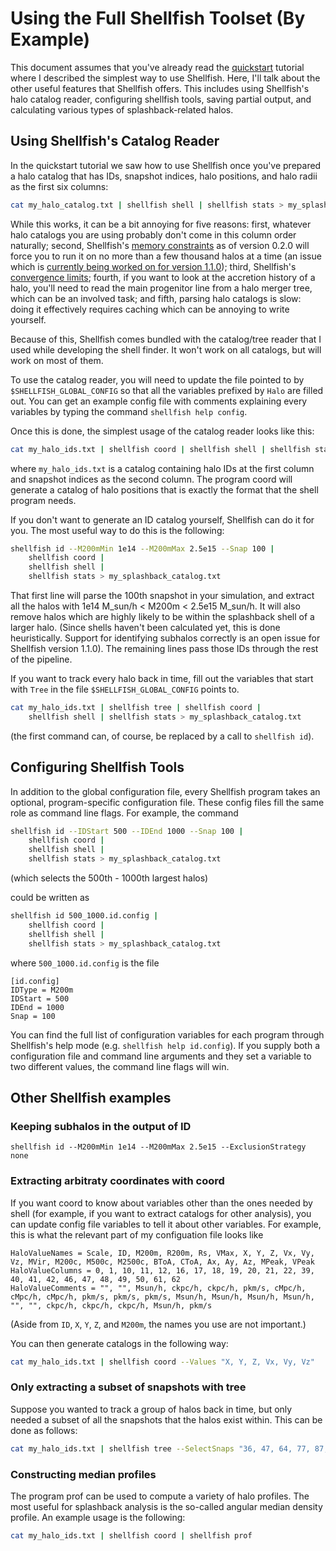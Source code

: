 # Using the Full Shellfish Toolset (By Example)

This document assumes that you've already read the [quickstart](https://github.com/phil-mansfield/shellfish/blob/master/doc/quickstart.md)
tutorial where I described the simplest way to use Shellfish. Here, I'll talk
about the other useful features that Shellfish offers. This includes using
Shellfish's halo catalog reader, configuring shellfish tools, saving partial output, and calculating various
types of splashback-related halos.

## Using Shellfish's Catalog Reader

In the quickstart tutorial we saw how to use Shellfish once you've prepared a halo
catalog that has IDs, snapshot indices, halo positions, and halo radii as the first
six columns:

```bash
cat my_halo_catalog.txt | shellfish shell | shellfish stats > my_splashback_catalog.txt
```

While this works, it can be a bit annoying for five reasons: first, whatever halo catalogs
you are using probably don't come in this column order naturally; second, Shellfish's
[memory constraints](https://github.com/phil-mansfield/shellfish/blob/master/doc/resources.md)
as of version 0.2.0 will force you to run it on no more than a few thousand halos at a time
(an issue which is [currently being worked on for version 1.1.0](https://github.com/phil-mansfield/shellfish/issues/127));
third, Shellfish's [convergence limits](https://github.com/phil-mansfield/shellfish/blob/master/doc/convergence.md);
fourth, if you want to look at the accretion history of a halo, you'll need to read
the main progenitor line from a halo merger tree, which can be an involved task; and
fifth, parsing halo catalogs is slow: doing it effectively requires caching which
can be annoying to write yourself.

Because of this, Shellfish comes bundled with the catalog/tree reader that I
used while developing the shell finder. It won't work on all catalogs, but will work on most
of them.

To use the catalog reader, you will need to update the file pointed to by
`$SHELLFISH_GLOBAL_CONFIG` so that all the variables prefixed by `Halo` are
filled out. You can get an example config file with comments explaining every
variables by typing the command `shellfish help config`.

Once this is done, the simplest usage of the catalog reader looks like this:
```bash
cat my_halo_ids.txt | shellfish coord | shellfish shell | shellfish stats > my_splashback_catalog.txt
```
where `my_halo_ids.txt` is a catalog containing halo IDs at the first column
and snapshot indices as the second column. The program coord will generate a catalog of
halo positions that is exactly the format that the shell program needs.

If you don't want to generate an ID catalog yourself, Shellfish can do it for you. The
most useful way to do this is the following:
```bash
shellfish id --M200mMin 1e14 --M200mMax 2.5e15 --Snap 100 |
    shellfish coord |
    shellfish shell |
    shellfish stats > my_splashback_catalog.txt
```
That first line will parse the 100th snapshot in your simulation, and extract
all the halos with 1e14 M_sun/h < M200m < 2.5e15 M_sun/h. It will also remove halos
which are highly likely to be within the splashback shell of a larger halo. (Since
shells haven't been calculated yet, this is done heuristically. Support for identifying
subhalos correctly is an open issue for Shellfish 
version 1.1.0). The remaining lines pass those IDs through the rest of the pipeline.

If you want to track every halo back in time, fill out the variables that start with 
`Tree` in the file `$SHELLFISH_GLOBAL_CONFIG` points to.
```bash
cat my_halo_ids.txt | shellfish tree | shellfish coord |
    shellfish shell | shellfish stats > my_splashback_catalog.txt
```
(the first command can, of course, be replaced by a call to `shellfish id`).

## Configuring Shellfish Tools

In addition to the global configuration file, every Shellfish program takes
an optional, program-specific configuration file. These config files fill the same role
as command line flags. For example, the command 

```bash
shellfish id --IDStart 500 --IDEnd 1000 --Snap 100 |
    shellfish coord |
    shellfish shell |
    shellfish stats > my_splashback_catalog.txt
```
(which selects the 500th - 1000th largest halos)

could be written as

```bash
shellfish id 500_1000.id.config |
    shellfish coord |
    shellfish shell |
    shellfish stats > my_splashback_catalog.txt
```

where `500_1000.id.config` is the file
```
[id.config]
IDType = M200m
IDStart = 500
IDEnd = 1000
Snap = 100
```

You can find the full list of configuration variables for each program through
Shellfish's help mode (e.g. `shellfish help id.config`). If you supply both a
configuration file and command line arguments and they set a variable to two
different values, the command line flags will win.

## Other Shellfish examples

### Keeping subhalos in the output of ID

```
shellfish id --M200mMin 1e14 --M200mMax 2.5e15 --ExclusionStrategy none
```

### Extracting arbitraty coordinates with coord

If you want coord to know about variables other than the ones needed by shell
(for example, if you want to extract catalogs for other analysis), you can update
config file variables to tell it about other variables. For example, this is what
the relevant part of my configuation file looks like

```
HaloValueNames = Scale, ID, M200m, R200m, Rs, VMax, X, Y, Z, Vx, Vy, Vz, MVir, M200c, M500c, M2500c, BToA, CToA, Ax, Ay, Az, MPeak, VPeak
HaloValueColumns = 0, 1, 10, 11, 12, 16, 17, 18, 19, 20, 21, 22, 39, 40, 41, 42, 46, 47, 48, 49, 50, 61, 62 
HaloValueComments = "", "", Msun/h, ckpc/h, ckpc/h, pkm/s, cMpc/h, cMpc/h, cMpc/h, pkm/s, pkm/s, pkm/s, Msun/h, Msun/h, Msun/h, Msun/h, "", "", ckpc/h, ckpc/h, ckpc/h, Msun/h, pkm/s
```

(Aside from `ID`, `X`, `Y`, `Z`, and `M200m`, the names you use are not important.)

You can then generate catalogs in the following way:
```bash
cat my_halo_ids.txt | shellfish coord --Values "X, Y, Z, Vx, Vy, Vz"
```

### Only extracting a subset of snapshots with tree

Suppose you wanted to track a group of halos back in time, but only needed a subset of all the
snapshots that the halos exist within. This can be done as follows:
```bash
cat my_halo_ids.txt | shellfish tree --SelectSnaps "36, 47, 64, 77, 87, 100"
```

### Constructing median profiles

The program prof can be used to compute a variety of halo profiles. The most useful
for splashback analysis is the so-called angular median density profile. An example usage
is the following:

```bash
cat my_halo_ids.txt | shellfish coord | shellfish prof
```
